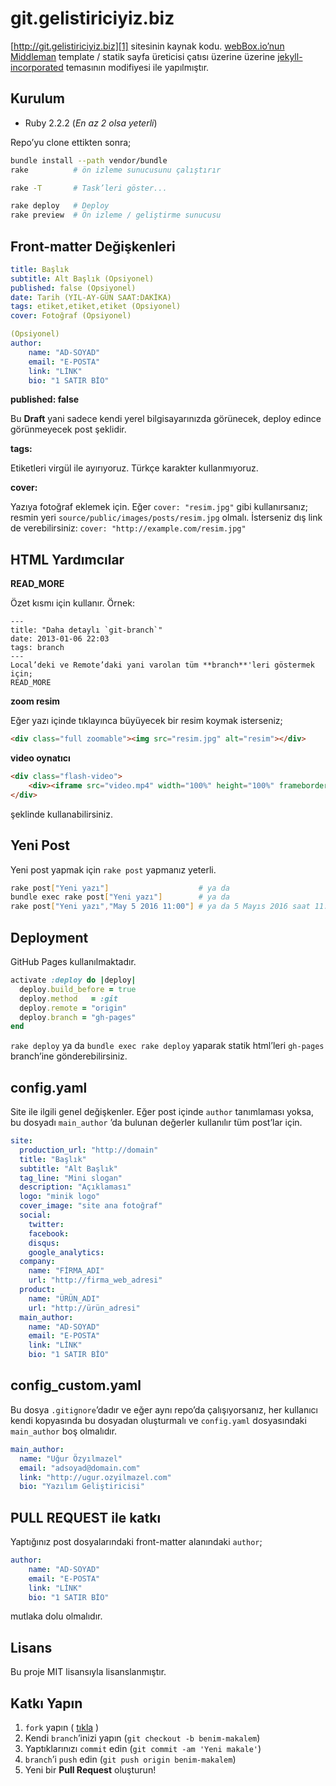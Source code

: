 # git.gelistiriciyiz.biz

[http://git.gelistiriciyiz.biz][1] sitesinin
kaynak kodu. [webBox.io’nun][2] [Middleman][3] template / statik
sayfa üreticisi çatısı üzerine üzerine [jekyll-incorporated][4]
temasının modifiyesi ile yapılmıştır.


## Kurulum

* Ruby 2.2.2 (*En az 2 olsa yeterli*)

Repo’yu clone ettikten sonra;

```bash
bundle install --path vendor/bundle
rake          # ön izleme sunucusunu çalıştırır

rake -T       # Task’leri göster...

rake deploy   # Deploy
rake preview  # Ön izleme / geliştirme sunucusu
```

## Front-matter Değişkenleri

```yaml
title: Başlık
subtitle: Alt Başlık (Opsiyonel)
published: false (Opsiyonel)
date: Tarih (YIL-AY-GÜN SAAT:DAKİKA)
tags: etiket,etiket,etiket (Opsiyonel)
cover: Fotoğraf (Opsiyonel)

(Opsiyonel)
author:
    name: "AD-SOYAD"
    email: "E-POSTA"
    link: "LİNK"
    bio: "1 SATIR BİO"
```

**published: false**

Bu **Draft** yani sadece kendi yerel bilgisayarınızda görünecek,
deploy edince görünmeyecek post şeklidir.

**tags:**

Etiketleri virgül ile ayırıyoruz. Türkçe karakter kullanmıyoruz.

**cover:**

Yazıya fotoğraf eklemek için. Eğer `cover: "resim.jpg"` gibi
kullanırsanız; resmin yeri `source/public/images/posts/resim.jpg`
olmalı. İsterseniz dış link de verebilirsiniz:
`cover: "http://example.com/resim.jpg"`


## HTML Yardımcılar

**READ_MORE**

Özet kısmı için kullanır. Örnek:

    ---
    title: "Daha detaylı `git-branch`"
    date: 2013-01-06 22:03
    tags: branch
    ---
    Local’deki ve Remote’daki yani varolan tüm **branch**'leri göstermek 
    için;
    READ_MORE
    

**zoom resim**

Eğer yazı içinde tıklayınca büyüyecek bir resim koymak isterseniz;

```html
<div class="full zoomable"><img src="resim.jpg" alt="resim"></div>
```

**video oynatıcı**

```html
<div class="flash-video">
    <div><iframe src="video.mp4" width="100%" height="100%" frameborder="0"></iframe></div>
</div>
```

şeklinde kullanabilirsiniz.


## Yeni Post

Yeni post yapmak için `rake post` yapmanız yeterli.

```bash
rake post["Yeni yazı"]                    # ya da
bundle exec rake post["Yeni yazı"]        # ya da
rake post["Yeni yazı","May 5 2016 11:00"] # ya da 5 Mayıs 2016 saat 11:00 için
```

## Deployment

GitHub Pages kullanılmaktadır.

```ruby
activate :deploy do |deploy|
  deploy.build_before = true
  deploy.method   = :git
  deploy.remote = "origin"
  deploy.branch = "gh-pages"
end
```

`rake deploy` ya da `bundle exec rake deploy` yaparak statik 
html’leri `gh-pages` branch’ine gönderebilirsiniz.


## config.yaml

Site ile ilgili genel değişkenler. Eğer post içinde `author` tanımlaması
yoksa, bu dosyadı `main_author` ’da bulunan değerler kullanılır tüm
post’lar için.

```yaml
site:
  production_url: "http://domain"
  title: "Başlık"
  subtitle: "Alt Başlık"
  tag_line: "Mini slogan"
  description: "Açıklaması"
  logo: "minik logo"
  cover_image: "site ana fotoğraf"
  social:
    twitter: 
    facebook:
    disqus:
    google_analytics:
  company:
    name: "FİRMA_ADI"
    url: "http://firma_web_adresi"
  product:
    name: "ÜRÜN_ADI"
    url: "http://ürün_adresi"
  main_author:
    name: "AD-SOYAD"
    email: "E-POSTA"
    link: "LİNK"
    bio: "1 SATIR BİO"
```

## config_custom.yaml

Bu dosya `.gitignore`’dadır ve eğer aynı repo’da çalışıyorsanız, her kullanıcı
kendi kopyasında bu dosyadan oluşturmalı ve `config.yaml` dosyasındaki `main_author`
boş olmalıdır.

```yaml
main_author:
  name: "Uğur Özyılmazel"
  email: "adsoyad@domain.com"
  link: "http://ugur.ozyilmazel.com"
  bio: "Yazılım Geliştiricisi"
```

## PULL REQUEST ile katkı

Yaptığınız post dosyalarındaki front-matter alanındaki `author`;

```yaml
author:
    name: "AD-SOYAD"
    email: "E-POSTA"
    link: "LİNK"
    bio: "1 SATIR BİO"
```

mutlaka dolu olmalıdır.

## Lisans

Bu proje MIT lisansıyla lisanslanmıştır.

## Katkı Yapın

1. `fork` yapın ( [tıkla](https://github.com/gelistiriciyiz-biz/git.gelistiriciyiz.biz/fork) )
2. Kendi `branch`’inizi yapın (`git checkout -b benim-makalem`)
3. Yaptıklarınızı `commit` edin (`git commit -am 'Yeni makale'`)
4. `branch`’i `push` edin (`git push origin benim-makalem`)
5. Yeni bir **Pull Request** oluşturun!


[1]: http://git.gelistiriciyiz.biz
[2]: https://github.com/webBoxio/middleman-boilerplate-template
[3]: https://middlemanapp.com/
[4]: https://github.com/kippt/jekyll-incorporated
